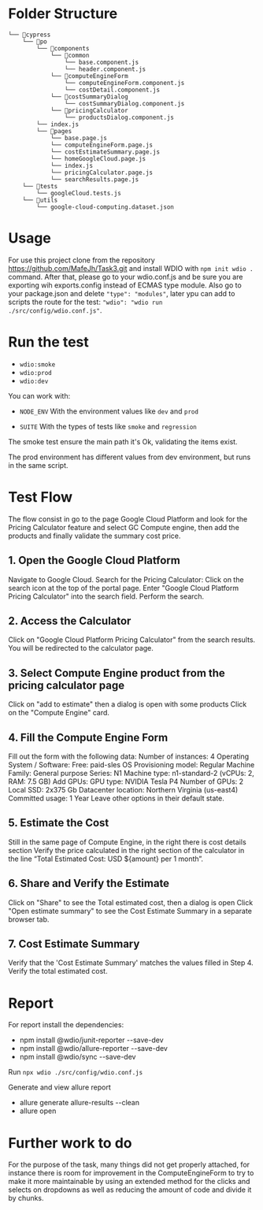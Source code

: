 # Folder Structure

```
└── 📁cypress
    └── 📁po
        └── 📁components
            └── 📁common
                └── base.component.js
                └── header.component.js
            └── 📁computeEngineForm
                └── computeEngineForm.component.js
                └── costDetail.component.js
            └── 📁costSummaryDialog
                └── costSummaryDialog.component.js
            └── 📁pricingCalculator
                └── productsDialog.component.js
        └── index.js
        └── 📁pages
            └── base.page.js
            └── computeEngineForm.page.js
            └── costEstimateSummary.page.js
            └── homeGoogleCloud.page.js
            └── index.js
            └── pricingCalculator.page.js
            └── searchResults.page.js
    └── 📁tests
        └── googleCloud.tests.js
    └── 📁utils
        └── google-cloud-computing.dataset.json
```

# Usage

For use this project clone from the repository https://github.com/MafeJh/Task3.git and install WDIO with `npm init wdio .` command. After that, please go to your wdio.conf.js and be sure you are exporting wih exports.config instead of ECMAS type module. Also go to your package.json and delete `"type": "modules"`, later ypu can add to scripts the route for the test: `"wdio": "wdio run ./src/config/wdio.conf.js"`.

# Run the test

- `wdio:smoke`
- `wdio:prod`
- `wdio:dev`

You can work with:

- `NODE_ENV` With the environment values like `dev` and `prod`

- `SUITE` With the types of tests like `smoke` and `regression`

The smoke test ensure the main path it's Ok, validating the items exist.

The prod environment has different values from dev environment, but runs in the same script.

# Test Flow

The flow consist in go to the page Google Cloud Platform and look for the Pricing Calculator feature and select GC Compute engine, then add the products and finally validate the summary cost price.

## 1. Open the Google Cloud Platform

Navigate to Google Cloud.
Search for the Pricing Calculator:
Click on the search icon at the top of the portal page.
Enter "Google Cloud Platform Pricing Calculator" into the search field.
Perform the search.

## 2. Access the Calculator

Click on "Google Cloud Platform Pricing Calculator" from the search results.
You will be redirected to the calculator page.

## 3. Select Compute Engine product from the pricing calculator page

Click on "add to estimate" then a dialog is open with some products
Click on the "Compute Engine" card.

## 4. Fill the Compute Engine Form

Fill out the form with the following data:
Number of instances: 4
Operating System / Software: Free: paid-sles OS
Provisioning model: Regular
Machine Family: General purpose
Series: N1
Machine type: n1-standard-2 (vCPUs: 2, RAM: 7.5 GB)
Add GPUs:
GPU type: NVIDIA Tesla P4
Number of GPUs: 2
Local SSD: 2x375 Gb
Datacenter location: Northern Virginia (us-east4)
Committed usage: 1 Year
Leave other options in their default state.

## 5. Estimate the Cost

Still in the same page of Compute Engine, in the right there is cost details section
Verify the price calculated in the right section of the calculator in the line “Total Estimated Cost: USD ${amount} per 1 month”.

## 6. Share and Verify the Estimate

Click on "Share" to see the Total estimated cost, then a dialog is open
Click "Open estimate summary" to see the Cost Estimate Summary in a separate browser tab.

## 7. Cost Estimate Summary

Verify that the 'Cost Estimate Summary' matches the values filled in Step 4.
Verify the total estimated cost.

# Report

For report install the dependencies:

- npm install @wdio/junit-reporter --save-dev
- npm install @wdio/allure-reporter --save-dev
- npm install @wdio/sync --save-dev

Run `npx wdio ./src/config/wdio.conf.js`

Generate and view allure report

- allure generate allure-results --clean
- allure open

# Further work to do

For the purpose of the task, many things did not get properly attached, for instance there is room for improvement in the ComputeEngineForm to try to make it more maintainable by using an extended method for the clicks and selects on dropdowns as well as reducing the amount of code and divide it by chunks.
